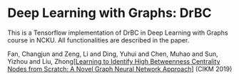 # Deep Learning with Graphs: DrBC

This is a Tensorflow implementation of DrBC in Deep Learning with Graphs course in NCKU.
All functionalities are described in the paper.

Fan, Changjun and Zeng, Li and Ding, Yuhui and Chen, Muhao and Sun, Yizhou and Liu, Zhong[[Learning to Identify High Betweenness Centrality Nodes from Scratch: A Novel Graph Neural Network Approach](https://arxiv.org/abs/1905.10418)] (CIKM 2019)

